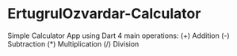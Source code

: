 # ErtugrulOzvardar-Calculator
Simple Calculator App using Dart
4 main operations:
(+) Addition
(-) Subtraction
(*) Multiplication
(/) Division
